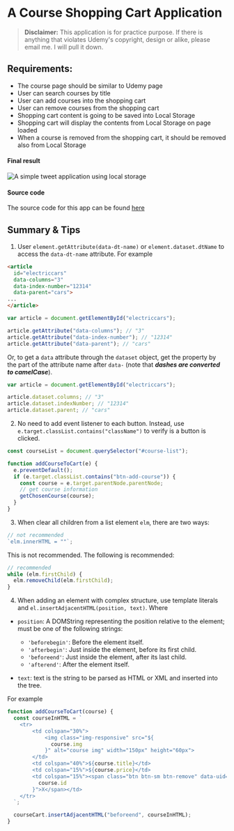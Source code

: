 # A Course Shopping Cart Application

> **Disclaimer:** This application is for practice purpose. If there is anything that violates Udemy's copyright, design or alike, please email me. I will pull it down.

## Requirements:

- The course page should be similar to Udemy page
- User can search courses by title
- User can add courses into the shopping cart
- User can remove courses from the shopping cart
- Shopping cart content is going to be saved into Local Storage
- Shopping cart will display the contents from Local Storage on page loaded
- When a course is removed from the shopping cart, it should be removed also from Local Storage

#### Final result

![A simple tweet application using local storage](./static/img/course-shopping-cart.gif)

#### Source code

The source code for this app can be found [here](../Course-Shopping-Cart)

## Summary & Tips

1.  User `element.getAttribute(data-dt-name)` or `element.dataset.dtName` to access the `data-dt-name` attribute. For example

```html
<article
  id="electriccars"
  data-columns="3"
  data-index-number="12314"
  data-parent="cars">
...
</article>
```

```js
var article = document.getElementById("electriccars");

article.getAttribute("data-columns"); // "3"
article.getAttribute("data-index-number"); // "12314"
article.getAttribute("data-parent"); // "cars"
```

Or, to get a `data` attribute through the `dataset` object, get the property by the part of the attribute name after `data-` (note that **_dashes are converted to camelCase_**).

```js
var article = document.getElementById("electriccars");

article.dataset.columns; // "3"
article.dataset.indexNumber; // "12314"
article.dataset.parent; // "cars"
```

2.  No need to add event listener to each button. Instead, use `e.target.classList.contains("className")` to verify is a button is clicked.

```js
const courseList = document.querySelector("#course-list");

function addCourseToCart(e) {
  e.preventDefault();
  if (e.target.classList.contains("btn-add-course")) {
    const course = e.target.parentNode.parentNode;
    // get course information
    getChosenCourse(course);
  }
}
```

3.  When clear all children from a list element `elm`, there are two ways:

```js
// not recommended
`elm.innerHTML = ""`;
```

This is not recommended. The following is recommended:

```js
// recommended
while (elm.firstChild) {
  elm.removeChild(elm.firstChild);
}
```

4.  When adding an element with complex structure, use template literals and `el.insertAdjacentHTML(position, text)`. Where

- `position`:
  A DOMString representing the position relative to the element; must be one of the following strings:

  - `'beforebegin'`: Before the element itself.
  - `'afterbegin'`: Just inside the element, before its first child.
  - `'beforeend'`: Just inside the element, after its last child.
  - `'afterend'`: After the element itself.

- `text`:
  text is the string to be parsed as HTML or XML and inserted into the tree.

For example

```js
function addCourseToCart(course) {
  const courseInHTML = `
    <tr>
        <td colspan="30%">
            <img class="img-responsive" src="${
              course.img
            }" alt="course img" width="150px" height="60px">
        </td>
        <td colspan="40%">${course.title}</td>
        <td colspan="15%">${course.price}</td>
        <td colspan="15%"><span class="btn btn-sm btn-remove" data-uid="${
          course.id
        }">X</span></td>
    </tr>
  `;

  courseCart.insertAdjacentHTML("beforeend", courseInHTML);
}
```
